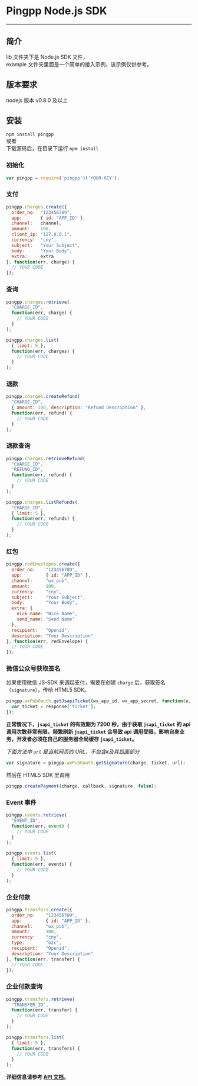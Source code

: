 Pingpp Node.js SDK
=================
****

## 简介
lib 文件夹下是 Node.js SDK 文件，<br>
example 文件夹里面是一个简单的接入示例，该示例仅供参考。

## 版本要求
nodejs 版本 v0.8.0 及以上

## 安装
`npm install pingpp`<br>
或者<br>
下载源码后，在目录下运行 `npm install`

### 初始化
``` js
var pingpp = require('pingpp')('YOUR-KEY');
```

### 支付
``` js
pingpp.charges.create({
  order_no:  "123456789",
  app:       { id: "APP_ID" },
  channel:   channel,
  amount:    100,
  client_ip: "127.0.0.1",
  currency:  "cny",
  subject:   "Your Subject",
  body:      "Your Body",
  extra:     extra
}, function(err, charge) {
  // YOUR CODE
});
```

### 查询
``` js
pingpp.charges.retrieve(
  "CHARGE_ID",
  function(err, charge) {
    // YOUR CODE
  }
);
```
``` js
pingpp.charges.list(
  { limit: 5 },
  function(err, charges) {
    // YOUR CODE
  }
);
```

### 退款
``` js
pingpp.charges.createRefund(
  "CHARGE_ID",
  { amount: 100, description: "Refund Description" },
  function(err, refund) {
    // YOUR CODE
  }
);
```

### 退款查询
``` js
pingpp.charges.retrieveRefund(
  "CHARGE_ID",
  "REFUND_ID",
  function(err, refund) {
    // YOUR CODE
  }
);
```
``` js
pingpp.charges.listRefunds(
  "CHARGE_ID",
  { limit: 5 },
  function(err, refunds) {
    // YOUR CODE
  }
);
```

### 红包
``` js
pingpp.redEnvelopes.create({
  order_no:    "123456789",
  app:         { id: "APP_ID" },
  channel:     "wx_pub",
  amount:      100,
  currency:    "cny",
  subject:     "Your Subject",
  body:        "Your Body",
  extra: {
    nick_name: "Nick Name",
    send_name: "Send Name"
  },
  recipient:   "Openid",
  description: "Your Description"
}, function(err, redEnvelope) {
  // YOUR CODE
});
```

### 微信公众号获取签名
如果使用微信 JS-SDK 来调起支付，需要在创建 `charge` 后，获取签名（`signature`），传给 HTML5 SDK。
``` js
pingpp.wxPubOauth.getJsapiTicket(wx_app_id, wx_app_secret, function(e, response){
  var ticket = response['ticket'];
});
```
**正常情况下，`jsapi_ticket` 的有效期为 7200 秒。由于获取 `jsapi_ticket` 的 api 调用次数非常有限，频繁刷新 `jsapi_ticket` 会导致 api 调用受限，影响自身业务，开发者必须在自己的服务器全局缓存 `jsapi_ticket`。**

_下面方法中 `url` 是当前网页的 URL，不包含`#`及其后面部分_
``` js
var signature = pingpp.wxPubOauth.getSignature(charge, ticket, url);
```
然后在 HTML5 SDK 里调用
``` js
pingpp.createPayment(charge, callback, signature, false);
```

### Event 事件
``` js
pingpp.events.retrieve(
  "EVENT_ID",
  function(err, event) {
    // YOUR CODE
  }
);
```
``` js
pingpp.events.list(
  { limit: 5 },
  function(err, events) {
    // YOUR CODE
  }
);
```

### 企业付款
``` js
pingpp.transfers.create({
  order_no:    "123456789",
  app:         { id: "APP_ID" },
  channel:     "wx_pub",
  amount:      100,
  currency:    "cny",
  type:        "b2c",
  recipient:   "Openid",
  description: "Your Description"
}, function(err, transfer) {
  // YOUR CODE
});
```
### 企业付款查询
``` js
pingpp.transfers.retrieve(
  "TRANSFER_ID",
  function(err, transfer) {
    // YOUR CODE
  }
);
```
``` js
pingpp.transfers.list(
  { limit: 5 },
  function(err, transfers) {
    // YOUR CODE
  }
);
```

**详细信息请参考 [API 文档](https://pingxx.com/document/api?node.js)。**
